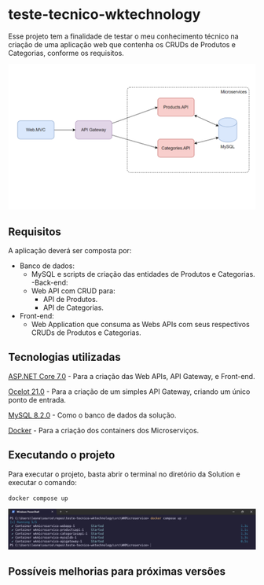 # teste-tecnico-wktechnology
Esse projeto tem a finalidade de testar o meu conhecimento técnico na criação de uma aplicação web que contenha os CRUDs de Produtos e Categorias, conforme os requisitos.

![Arquitetura](/img/arquitetura.png)

## Requisitos
A aplicação deverá ser composta por:
- Banco de dados:
  - MySQL e scripts de criação das entidades de Produtos e Categorias.
-Back-end:
  - Web API com CRUD para:
    - API de Produtos.
    - API de Categorias.
- Front-end:
  - Web Application que consuma as Webs APIs com seus respectivos CRUDs de Produtos e Categorias.
 
## Tecnologias utilizadas
[ASP.NET Core 7.0](https://learn.microsoft.com/en-us/aspnet/core/release-notes/aspnetcore-7.0?view=aspnetcore-8.0) - Para a criação das Web APIs, API Gateway, e Front-end.


[Ocelot 21.0](https://github.com/ThreeMammals/Ocelot) - Para a criação de um simples API Gateway, criando um único ponto de entrada.


[MySQL 8.2.0](https://www.mysql.com/) - Como o banco de dados da solução.


[Docker](https://www.docker.com/) - Para a criação dos containers dos Microserviços.

## Executando o projeto
Para executar o projeto, basta abrir o terminal no diretório da Solution e executar o comando:

`docker compose up`

![dockercompose](/img/dockercompose-command-result.png)

## Possíveis melhorias para próximas versões
